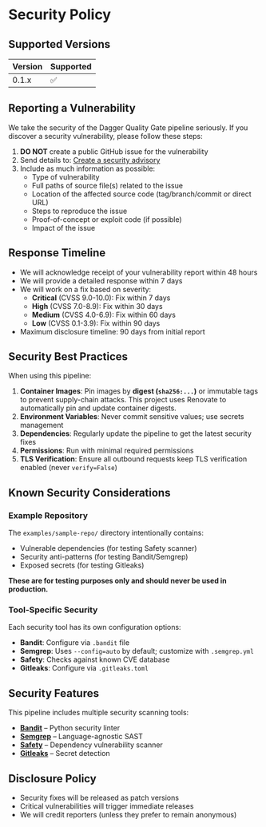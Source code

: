 # Security Policy

## Supported Versions

| Version | Supported          |
| ------- | ------------------ |
| 0.1.x   | :white_check_mark: |

## Reporting a Vulnerability

We take the security of the Dagger Quality Gate pipeline seriously. If you discover a security vulnerability, please follow these steps:

1. **DO NOT** create a public GitHub issue for the vulnerability
2. Send details to: [Create a security advisory](https://github.com/basher83/dagger-quality-gate/security/advisories/new)
3. Include as much information as possible:
   - Type of vulnerability
   - Full paths of source file(s) related to the issue
   - Location of the affected source code (tag/branch/commit or direct URL)
   - Steps to reproduce the issue
   - Proof-of-concept or exploit code (if possible)
   - Impact of the issue

## Response Timeline

- We will acknowledge receipt of your vulnerability report within 48 hours
- We will provide a detailed response within 7 days
- We will work on a fix based on severity:
  - **Critical** (CVSS 9.0-10.0): Fix within 7 days
  - **High** (CVSS 7.0-8.9): Fix within 30 days
  - **Medium** (CVSS 4.0-6.9): Fix within 60 days
  - **Low** (CVSS 0.1-3.9): Fix within 90 days
- Maximum disclosure timeline: 90 days from initial report

## Security Best Practices

When using this pipeline:

1. **Container Images**: Pin images by **digest (`sha256:...`)** or immutable tags to prevent supply-chain attacks. This project uses Renovate to automatically pin and update container digests.
2. **Environment Variables**: Never commit sensitive values; use secrets management
3. **Dependencies**: Regularly update the pipeline to get the latest security fixes
4. **Permissions**: Run with minimal required permissions
5. **TLS Verification**: Ensure all outbound requests keep TLS verification enabled (never `verify=False`)

## Known Security Considerations

### Example Repository

The `examples/sample-repo/` directory intentionally contains:

- Vulnerable dependencies (for testing Safety scanner)
- Security anti-patterns (for testing Bandit/Semgrep)
- Exposed secrets (for testing Gitleaks)

**These are for testing purposes only and should never be used in production.**

### Tool-Specific Security

Each security tool has its own configuration options:

- **Bandit**: Configure via `.bandit` file
- **Semgrep**: Uses `--config=auto` by default; customize with `.semgrep.yml`
- **Safety**: Checks against known CVE database
- **Gitleaks**: Configure via `.gitleaks.toml`

## Security Features

This pipeline includes multiple security scanning tools:

- **[Bandit](https://bandit.readthedocs.io)** – Python security linter
- **[Semgrep](https://semgrep.dev)** – Language-agnostic SAST
- **[Safety](https://pyup.io/safety/)** – Dependency vulnerability scanner
- **[Gitleaks](https://gitleaks.io)** – Secret detection

## Disclosure Policy

- Security fixes will be released as patch versions
- Critical vulnerabilities will trigger immediate releases
- We will credit reporters (unless they prefer to remain anonymous)
